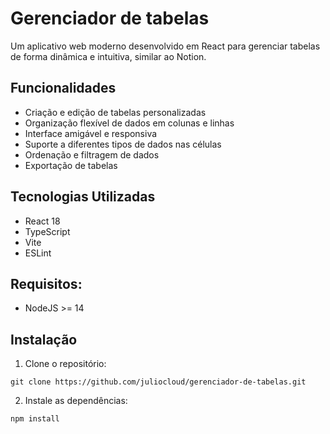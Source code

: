 # Gerenciador de tabelas
Um aplicativo web moderno desenvolvido em React para gerenciar tabelas de forma dinâmica e intuitiva, similar ao Notion.

## Funcionalidades

- Criação e edição de tabelas personalizadas
- Organização flexível de dados em colunas e linhas
- Interface amigável e responsiva
- Suporte a diferentes tipos de dados nas células
- Ordenação e filtragem de dados
- Exportação de tabelas

## Tecnologias Utilizadas

- React 18
- TypeScript
- Vite
- ESLint

## Requisitos:

- NodeJS >= 14

## Instalação

1. Clone o repositório:
  ```
  git clone https://github.com/juliocloud/gerenciador-de-tabelas.git
  ```

2. Instale as dependências:
  ```
  npm install
  ```
